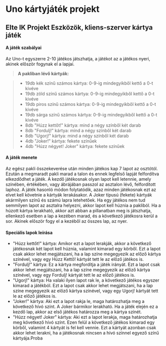 # Uno kártyjáték projekt

## Elte IK Projekt Eszközök, kliens-szerver kártya játék

#### **A játék szabályai**

Az Uno-t egyszerre 2-10 játékos játszhatja, a játékot az a játékos nyeri, akinek először fogynak el a lapjai.

> **A pakliban lévő kártyák:**

> - 19db kék színű számos kártya: 0-9-ig mindegyikből kettő a 0-t kivéve
> - 19db zöld színű számos kártya: 0-9-ig mindegyikből kettő a 0-t kivéve
 > - 19db piros színű számos kártya: 0-9-ig mindegyikből kettő a 0-t kivéve
 > - 19db sárga színű számos kártya: 0-9-ig mindegyikből kettő a 0-t kivéve
 > - 8db "Húzz kettőt!" kártya: mind a négy színből két darab
 > - 8db "Fordulj!" kártya: mind a négy színből két darab
 > - 8db "Ugorj!" kártya: mind a négy színből két darab
 > - 4db "Joker!" kártya: fekete színűek
 > - 4db "Húzz négyet! Joker" kártya: fekete színűek


#### **A játék menete**

Az egész pakli összekeverése után minden játékos kap 7 lapot az osztótól. Ezután a megmaradt pakli marad a talon és ennek legfelső lapját felfordítva elkezdődhet a játék.
A kezdő játékosnak olyan lapot kell letennie, amely színében, értékében, vagy ábrájában passzol az asztalon lévő, felfordított laphoz. A játék hasonló módon folytatódik, azaz minden játékosnak ezt az elvet kell követnie a
kártyák lerakásakor. A Joker típusú (fekete) kártyák akármilyen színű és számú lapra letehetőek.
Ha egy játékos nem tud semmilyen lapot az asztalra helyezni, akkor lapot kell húznia a pakliból. Ha a húzott kártya lerakható, akkor azt abban a pillanatban meg is játszhatja, ellenkező esetben a lap a kezében marad, és a következő játékosra kerül a sor.
Akinek először fogy el a kezéből az összes lap, az nyer.

#### **Speciális lapok leírása**

 - "Húzz kettőt!" kártya: Amikor ezt a lapot lerakják, akkor a következő játékosnak két lapot kell húznia, valamint kimarad egy körből. Ezt a lapot csak akkor lehet megjátszani, ha a lap színe megegyezik az előző kártya színével, vagy egy Húzz Kettő! kártyát tett le az előző játékos is.
 - "Fordulj!" kártya: Ez a kártya megfordítja a játék irányát. Ezt a lapot csak akkor lehet megjátszani, ha a lap színe megegyezik az előző kártya színével, vagy egy Fordulj! kártyát tett le az előző játékos is.
 - "Ugorj!" kártya: Ha valaki ilyen lapot rak le, a következő játékos egyszer kimarad a játékból. Ezt a lapot csak akkor lehet megjátszani, ha a lap színe megegyezik az előző kártya színével, vagy egy Ugorj! kártyát tett le az
előző játékos is.
 - "Joker!" kártya: Aki ezt a lapot rakja le, maga határozhatja meg a következő hívó színt. A Joker bármikor lerakható. Ha a játék elején ez a kezdő lap, akkor az első játékos határozza meg a kártya színét.
 - "Húzz négyet! Joker" kártya: Aki ezt a lapot lerakja, maga határozhatja meg következő hívó színt. Ezen felül a következő játékos kimarad egy körből, valamint 4 kártyát is fel kell vennie. Ezt a kártyát azonban csak akkor lehet lerakni, ha a játékosnak nincsen a hívó színnel egyező színű kártyája.Proba